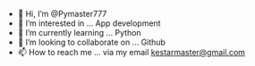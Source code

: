 - 👋 Hi, I’m @Pymaster777
- 👀 I’m interested in ... App development
- 🌱 I’m currently learning ... Python
- 💞️ I’m looking to collaborate on ... Github
- 📫 How to reach me ... via my email <kestarmaster@gmail.com>

<!---
Pymaster777/Pymaster777 is a ✨ special ✨ repository because its `README.md` (this file) appears on your GitHub profile.
You can click the Preview link to take a look at your changes.
--->

